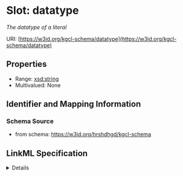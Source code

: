 # Slot: datatype
_The datatype of a literal_


URI: [https://w3id.org/kgcl-schema/datatype](https://w3id.org/kgcl-schema/datatype)



<!-- no inheritance hierarchy -->




## Properties

* Range: [xsd:string](xsd:string)
* Multivalued: None







## Identifier and Mapping Information







### Schema Source


* from schema: https://w3id.org/hrshdhgd/kgcl-schema




## LinkML Specification

<details>
```yaml
name: datatype
description: The datatype of a literal
from_schema: https://w3id.org/hrshdhgd/kgcl-schema
rank: 1000
alias: datatype
domain_of:
- edge change
range: string

```
</details>